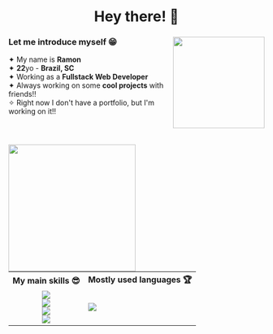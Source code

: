 <h1 align="center">Hey there! 👋</h1>
<div>
  <img align="right" height="180px" src="https://i.imgur.com/DV84yp3.png"/>
  <h3>Let me introduce myself 😁</h3>
  ✦ My name is <b>Ramon</b></br>
  ✦ <b>22</b>yo - <b>Brazil, SC</b></br>
  ✦ Working as a <b>Fullstack Web Developer</b></br>
  ✦ Always working on some <b>cool projects</b> with friends!!</br>
  ✧ Right now I don't have a portfolio, but I'm working on it!!</br>
</div></br>

#

<div align="right">
  <img align="left" width="250px" src="https://i1.sndcdn.com/artworks-000454973544-3kk23u-t500x500.jpg"/>
  <table>
    <tr>
      <th align="center">My main skills 😎</th>
      <th>Mostly used languages 🏆</th>
    </tr>
    <tr>
      <td align="center">
        <img max-width="90%" src="https://skillicons.dev/icons?i=js,react,vue,laravel"/></br>
        <img max-width="90%" src="https://skillicons.dev/icons?i=figma,tailwind,sass"/></br>
        <img max-width="90%" src="https://skillicons.dev/icons?i=mysql,graphql,mongodb,firebase"/></br>
        <img max-width="90%" src="https://skillicons.dev/icons?i=git,nodejs,express"/></br>
      </td>
      <td>
        <a href='https://github.com/ramonpdx03'><img src="https://github-readme-stats.vercel.app/api/top-langs/?username=ramonpdx03&langs_count=6&theme=transparent&hide_title=true&hide_border=false"/></a>
      </td>
    </tr>
  </table>
</div>
